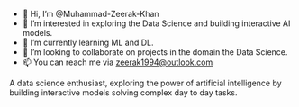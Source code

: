 - 👋 Hi, I’m @Muhammad-Zeerak-Khan
- 👀 I’m interested in exploring the Data Science and building interactive AI models.
- 🌱 I’m currently learning ML and DL.
- 💞️ I’m looking to collaborate on projects in the domain the Data Science.
- 📫 You can reach me via zeerak1994@outlook.com

A data science enthusiast, exploring the power of artificial intelligence by building interactive models solving complex day to day tasks.

